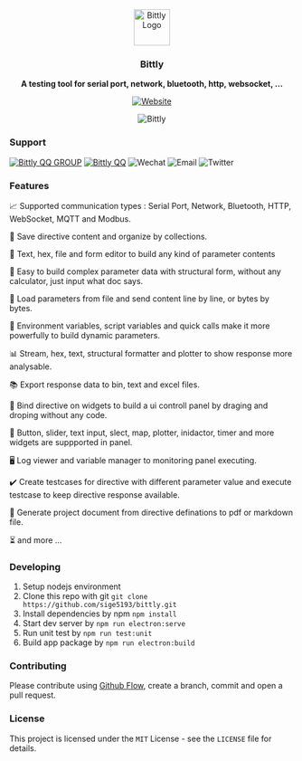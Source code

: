 <div align="center">
  <a href="https://bittly.sigechen.com?from=github"
  ><img src="https://res.bittly.sigechen.com/img/logo.png" alt="Bittly Logo" height="64"/></a>
  <br/>
  <p><h3><b>Bittly</b></h3></p>
  <p><b>A testing tool for serial port, network, bluetooth, http, websocket, ... </b></p>
  
  [![Website](https://img.shields.io/website?url=https%3A%2F%2Fbittly.sigechen.com)](https://bittly.sigechen.com?from=github)
  
  <img src="https://res.bittly.sigechen.com/images/bittly-2.gif" alt="Bittly"/>
</div>

### Support 
[![Bittly QQ GROUP](https://img.shields.io/badge/QQ%20Group-1014521818-blue)](https://qm.qq.com/cgi-bin/qm/qr?k=NqSWCMQAFL5RE-ic1tC8U0Fp5gtc1XwB&jump_from=webapi)
[![Bittly QQ](https://img.shields.io/badge/QQ-568109749-black)](http://wpa.qq.com/msgrd?v=3&uin=568109749&site=qq&menu=yes)
![Wechat](https://img.shields.io/badge/Wechat-sige--5193-brightgreen)
![Email](https://img.shields.io/badge/Email-568109749%40qq.com-infornational)
![Twitter](https://img.shields.io/twitter/url?style=social&url=https%3A%2F%2Ftwitter.com%2Fsige_5193)

### Features

📈 Supported communication types : Serial Port, Network, Bluetooth, HTTP, WebSocket, MQTT and Modbus. 

📂 Save directive content and organize by collections.

🎨 Text, hex, file and form editor to build any kind of parameter contents

🚀 Easy to build complex parameter data with structural form, without any calculator, just input what doc says.

📄 Load parameters from file and send content line by line, or bytes by bytes.

🎩 Environment variables, script variables and quick calls make it more powerfully to build dynamic parameters.

📊 Stream, hex, text, structural formatter and plotter to show response more analysable.

📚 Export response data to bin, text and excel files.

🚦 Bind directive on widgets to build a ui controll panel by draging and droping without any code.

🍡 Button, slider, text input, slect, map, plotter, inidactor, timer and more widgets are suppported in panel.

🖥️ Log viewer and variable manager to monitoring panel executing.

✔️ Create testcases for directive with different parameter value and execute testcase to keep directive response available.

📜 Generate project document from directive definations to pdf or markdown file.

⏳ and more ...

### Developing

1. Setup nodejs environment
2. Clone this repo with git `git clone https://github.com/sige5193/bittly.git`
3. Install dependencies by npm `npm install`
4. Start dev server by `npm run electron:serve`
5. Run unit test by `npm run test:unit`
6. Build app package by `npm run electron:build`

### Contributing

Please contribute using [Github Flow](https://docs.github.com/en/get-started/quickstart/github-flow), create a branch, commit and open a pull request.

### License

This project is licensed under the `MIT` License - see the `LICENSE` file for details.
